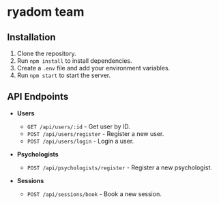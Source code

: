 # ryadom team 

## Installation

1. Clone the repository.
2. Run `npm install` to install dependencies.
3. Create a `.env` file and add your environment variables.
4. Run `npm start` to start the server.

## API Endpoints

- **Users**
  - `GET /api/users/:id` - Get user by ID.
  - `POST /api/users/register` - Register a new user.
  - `POST /api/users/login` - Login a user.

- **Psychologists**
  - `POST /api/psychologists/register` - Register a new psychologist.

- **Sessions**
  - `POST /api/sessions/book` - Book a new session.